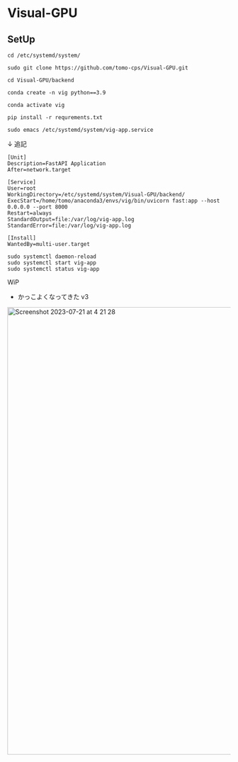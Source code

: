 # Visual-GPU

## SetUp
```
cd /etc/systemd/system/
```
```
sudo git clone https://github.com/tomo-cps/Visual-GPU.git
```
```
cd Visual-GPU/backend 
```
```
conda create -n vig python==3.9
```
```
conda activate vig
```
```
pip install -r requrements.txt
```
```
sudo emacs /etc/systemd/system/vig-app.service
```
↓ 追記
```
[Unit]
Description=FastAPI Application
After=network.target

[Service]
User=root
WorkingDirectory=/etc/systemd/system/Visual-GPU/backend/
ExecStart=/home/tomo/anaconda3/envs/vig/bin/uvicorn fast:app --host 0.0.0.0 --port 8000
Restart=always
StandardOutput=file:/var/log/vig-app.log
StandardError=file:/var/log/vig-app.log

[Install]
WantedBy=multi-user.target
```

```
sudo systemctl daemon-reload
sudo systemctl start vig-app
sudo systemctl status vig-app
```

WiP
- かっこよくなってきた v3

<img width="1010" alt="Screenshot 2023-07-21 at 4 21 28" src="https://github.com/tomo-cps/Visual-GPU/assets/103920024/dbdae316-4479-4528-a46f-ebff9123bf05">


